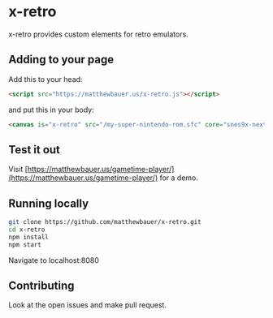 # x-retro

x-retro provides custom elements for retro emulators.

## Adding to your page

Add this to your head:

```html
<script src="https://matthewbauer.us/x-retro.js"></script>
```

and put this in your body:

```html
<canvas is="x-retro" src="/my-super-nintendo-rom.sfc" core="snes9x-next" autostart></canvas>
```

## Test it out

Visit [https://matthewbauer.us/gametime-player/](https://matthewbauer.us/gametime-player/) for a demo.

## Running locally

```sh
git clone https://github.com/matthewbauer/x-retro.git
cd x-retro
npm install
npm start
```

Navigate to localhost:8080

## Contributing

Look at the open issues and make pull request.
